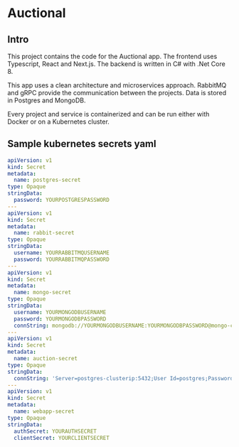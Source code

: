 # Auctional

## Intro

This project contains the code for the Auctional app. The frontend uses Typescript, React and Next.js. The backend is written in C# with .Net Core 8.

This app uses a clean architecture and microservices approach. RabbitMQ and gRPC provide the communication between the projects. Data is stored in Postgres and MongoDB.

Every project and service is containerized and can be run either with Docker or on a Kubernetes cluster.

## Sample kubernetes secrets yaml

```yaml
apiVersion: v1
kind: Secret
metadata:
  name: postgres-secret
type: Opaque
stringData:
  password: YOURPOSTGRESPASSWORD
---
apiVersion: v1
kind: Secret
metadata:
  name: rabbit-secret
type: Opaque
stringData:
  username: YOURRABBITMQUSERNAME
  password: YOURRABBITMQPASSWORD
---
apiVersion: v1
kind: Secret
metadata:
  name: mongo-secret
type: Opaque
stringData:
  username: YOURMONGODBUSERNAME
  password: YOURMONGODBPASSWORD
  connString: mongodb://YOURMONGODBUSERNAME:YOURMONGODBPASSWORD@mongo-clusterip
---
apiVersion: v1
kind: Secret
metadata:
  name: auction-secret
type: Opaque
stringData:
  connString: 'Server=postgres-clusterip:5432;User Id=postgres;Password=YOURPOSTGRESPASSWORD;Database=auctions'
---
apiVersion: v1
kind: Secret
metadata:
  name: webapp-secret
type: Opaque
stringData:
  authSecret: YOURAUTHSECRET
  clientSecret: YOURCLIENTSECRET
```
